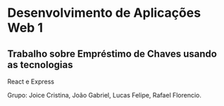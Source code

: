 # Desenvolvimento de Aplicações Web 1
## Trabalho sobre Empréstimo de Chaves usando as tecnologias
React e Express

Grupo: Joice Cristina, João Gabriel, Lucas Felipe, Rafael Florencio.
